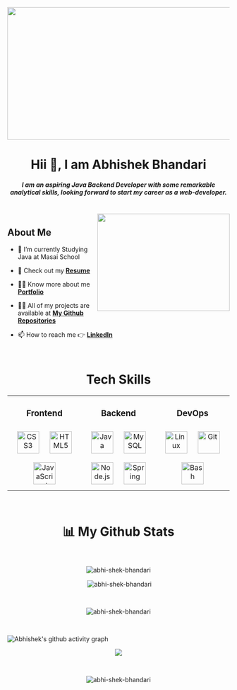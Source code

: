 <p align="center"> <img  src="https://thumbs.dreamstime.com/b/software-development-business-process-automation-internet-technology-concept-virtual-screen-software-development-143587196.jpg" height="300" width="1000"  /> </p>

<h1 align="center">Hii 👋, I am Abhishek Bhandari</h1>

<h5 align="center"><i> I am an aspiring Java Backend Developer with some remarkable analytical skills, looking forward to start my career as a web-developer. </i> </h5>
<br>

<img align="right" height="220" width="300" src="https://thumbs.gfycat.com/NearAdolescentBlackfly-max-1mb.gif"/>

## About Me

- 🔭 I’m currently Studying Java at Masai School

- 📄 Check out my **[Resume](https://drive.google.com/file/d/1pABDAlPsn7P5SKjmXbmRHt_dOk03qi3S/view?usp=share_link)**

- 👨‍💻 Know more about me **[Portfolio](https://abhi-shek-bhandari.github.io/)**

- 👨‍💻 All of my projects are available at **[My Github Repositories](https://github.com/abhi-shek-bhandari?tab=repositories)**

- 📫 How to reach me 👉 **[LinkedIn](https://www.linkedin.com/in/bhandari-abhi/)**

<br/>  

<h1 align="center">Tech Skills</h1>
<div align="center"><table><tr><td valign="top" width="33%">


### <div align="center">Frontend  </div>
<div align="center">  
<a href="https://www.w3schools.com/css/" target="_blank"><img style="margin: 10px" src="https://profilinator.rishav.dev/skills-assets/css3-original-wordmark.svg" alt="CSS3" height="50" /></a>  
<a href="https://en.wikipedia.org/wiki/HTML5" target="_blank"><img style="margin: 10px" src="https://profilinator.rishav.dev/skills-assets/html5-original-wordmark.svg" alt="HTML5" height="50" /></a>  
<a href="https://www.javascript.com/" target="_blank"><img style="margin: 10px" src="https://profilinator.rishav.dev/skills-assets/javascript-original.svg" alt="JavaScript" height="50" /></a>  
</div>

</td><td valign="top" width="33%">



### <div align="center">Backend  </div>
<div align="center">  
<a href="https://www.java.com/" target="_blank"><img style="margin: 10px" src="https://profilinator.rishav.dev/skills-assets/java-original-wordmark.svg" alt="Java" height="50" /></a>  
<a href="https://www.mysql.com/" target="_blank"><img style="margin: 10px" src="https://profilinator.rishav.dev/skills-assets/mysql-original-wordmark.svg" alt="MySQL" height="50" /></a>  
<a href="https://nodejs.org/" target="_blank"><img style="margin: 10px" src="https://profilinator.rishav.dev/skills-assets/nodejs-original-wordmark.svg" alt="Node.js" height="50" /></a>  
<a href="https://docs.spring.io/spring-framework/docs/3.0.x/reference/expressions.html#:~:text=The%20Spring%20Expression%20Language%20(SpEL,and%20basic%20string%20templating%20functionality." target="_blank"><img style="margin: 10px" src="https://profilinator.rishav.dev/skills-assets/springio-icon.svg" alt="Spring" height="50" /></a>  
</div>

</td><td valign="top" width="33%">



### <div align="center">DevOps  </div>
<div align="center">  
<a href="https://www.linux.org/" target="_blank"><img style="margin: 10px" src="https://profilinator.rishav.dev/skills-assets/linux-original.svg" alt="Linux" height="50" /></a>  
<a href="https://github.com/" target="_blank"><img style="margin: 10px" src="https://profilinator.rishav.dev/skills-assets/git-scm-icon.svg" alt="Git" height="50" /></a>  
<a href="https://www.gnu.org/software/bash/" target="_blank"><img style="margin: 10px" src="https://profilinator.rishav.dev/skills-assets/gnu_bash-icon.svg" alt="Bash" height="50" /></a>  
</div>

</td></tr></table>  </div>

<br/> 
                                                                                                   
<h1 align="center">📊 My Github Stats</h1>
<br/>
<!-- ![Abhishek's github activity graph](https://github-readme-stats.vercel.app/api/top-langs?username=abhi-shek-bhandari&show_icons=true&theme=dark&locale=en&layout=compact) -->
<!-- [![Top Langs](https://github-readme-stats.vercel.app/api/top-langs/?username=anuraghazra)](https://github.com/anuraghazra/github-readme-stats) -->



<p align="center"><img align="center" src="https://github-readme-stats.vercel.app/api/top-langs?username=abhi-shek-bhandari&theme=dark&locale=en&layout=compact" alt="abhi-shek-bhandari" /></p>

<p align="center">&nbsp;<img align="center" src="https://github-readme-stats.vercel.app/api?username=abhi-shek-bhandari&theme=dark" alt="abhi-shek-bhandari" /></p>
<br/>

<p align="center"><img align="center" src="https://github-readme-streak-stats.herokuapp.com/?user=abhi-shek-bhandari&show_icons=true&theme=dark" alt="abhi-shek-bhandari" /></p>
<br/>

<!-- <p align="center"><a href="https://activity-graph.herokuapp.com/graph?username=abhi-shek-bhandari&bg_color=ffcfe9&color=9e4c98&line=9e4c98&point=583232&area=true&hide_border=true"><img src="https://activity-graph.herokuapp.com/graph?username=abhi-shek-bhandari&theme=react-dark" alt="abhi-shek-bhandari"/></a></p> -->

![Abhishek's github activity graph](https://github-readme-activity-graph.cyclic.app/graph?username=abhi-shek-bhandari&bg_color=000000&color=9e4c98&line=9e4c98&point=e6c7c7&area=true&hide_border=true)

<p align="center">
  <a  href="https://github.com/ryo-ma/github-profile-trophy">
    <img src="https://github-profile-trophy.vercel.app/?username=abhi-shek-bhandari&column=7&theme=onedark" />
  </a>
</p>

<br/>

<p align="center"> <img src="https://komarev.com/ghpvc/?username=abhi-shek-bhandari&label=Profile%20views&color=0e75b6&style=flat" alt="abhi-shek-bhandari" /> </p>

